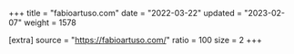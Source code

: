 +++
title = "fabioartuso.com"
date = "2022-03-22"
updated = "2023-02-07"
weight = 1578

[extra]
source = "https://fabioartuso.com/"
ratio = 100
size = 2
+++
